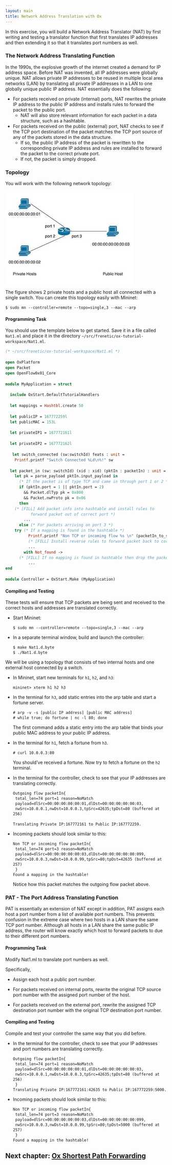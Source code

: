 ```yaml
---
layout: main
title: Network Address Translation with Ox
---
```


In this exercise, you will build a Network Address Translator (NAT) by first writing and
testing a translator function that first translates IP addresses and then extending
it so that it translates port numbers as well.

### The Network Address Translating Function

In the 1990s, the explosive growth of the internet created a demand for IP address space.
Before NAT was invented, all IP addresses were globally unique. NAT allows private IP addresses
to be reused in multiple local area networks (LAN) by translating all private IP addresses in
a LAN to one globally unique public IP address. NAT essentially does the following:

* For packets received on private (internal) ports, NAT rewrites the private IP address
to the public IP address and installs rules to forward the packet to the public port.
    * NAT will also store relevant information for each packet in a data structure,
      such as a hashtable.
* For packets received on the public (external) port, NAT checks to see if the TCP port
  destination of the packet matches the TCP port source of any of the packets stored in
  the data structure.
    * If so, the public IP address of the packet is rewritten to the corresponding private
      IP address and rules are installed to forward the packet to the correct private port.
    * If not, the packet is simply dropped.

### Topology

You will work with the following network topology:

![images](../images/NatTopo.jpg)

The figure shows 2 private hosts and a public host all connected with a single switch. You can create this topology easily with Mininet:

~~~
$ sudo mn --controller=remote --topo=single,3 --mac --arp
~~~
#### Programming Task

You should use the template below to get started. Save it in a file called `Nat1.ml` and
place it in the directory `~/src/frenetic/ox-tutorial-workspace/Nat1.ml`.

~~~ ocaml
(* ~/src/frenetic/ox-tutorial-workspace/Nat1.ml *)

open OxPlatform
open Packet
open OpenFlow0x01_Core

module MyApplication = struct

  include OxStart.DefaultTutorialHandlers

  let mappings = Hashtbl.create 50

  let publicIP = 167772259l
  let publicMAC = 153L

  let privateIP1 = 167772161l

  let privateIP2 = 167772162l

   let switch_connected (sw:switchId) feats : unit =
    Printf.printf "Switch Connected %Ld\n%!" sw

  let packet_in (sw: switchId) (xid : xid) (pktIn : packetIn) : unit =
    let pk = parse_payload pktIn.input_payload in
      (* If the packet is of type TCP and came in through port 1 or 2 *)
      if (pktIn.port = 1 || pktIn.port = 2)
        && Packet.dlTyp pk = 0x800
        && Packet.nwProto pk = 0x06
      then
	(* [FILL] Add packet info into hashtable and install rules to
           forward packet out of correct port *)
        ...
      else (* For packets arriving on port 3 *)
	try (* If a mapping is found in the hashtable *)
          Printf.printf "Non TCP or incoming flow %s \n" (packetIn_to_string pktIn);
          (* [FILL] Install reverse rules to forward packet back to correct host *)
          ...
        with Not_found ->
	  (* [FILL] If no mapping is found in hashtable then drop the packet *)
          ...
end

module Controller = OxStart.Make (MyApplication)

~~~

#### Compiling and Testing

These tests will ensure that TCP packets are being sent and received to the correct hosts
and addresses are translated correctly.

 * Start Mininet:

       $ sudo mn --controller=remote --topo=single,3 --mac --arp

 * In a separate terminal window, build and launch the controller:

       $ make Nat1.d.byte
       $ ./Nat1.d.byte

  We will be using a topology that consists of two internal hosts and one external host
  connected by a switch.

 * In Mininet, start new terminals for `h1`, `h2`, and `h3`:

       mininet> xterm h1 h2 h3

 * In the terminal for `h3`, add static entries into the arp table and start a fortune
   server.

       # arp -v -s [public IP address] [public MAC address]
       # while true; do fortune | nc -l 80; done
  
   The first command adds a static entry into the arp table that binds your public MAC
   address to your public IP address.

* In the terminal for `h1`, fetch a fortune from `h3`.

      # curl 10.0.0.3:80

  You should’ve received a fortune. Now try to fetch a fortune on the `h2` terminal.

* In the terminal for the controller, check to see that your IP addresses are translating
  correctly.

  ~~~
  Outgoing flow packetIn{
   total_len=74 port=1 reason=NoMatch
   payload=dlSrc=00:00:00:00:00:01,dlDst=00:00:00:00:00:03,
   nwSrc=10.0.0.1,nwDst=10.0.0.3,tpSrc=42635;tpDst=80 (buffered at 256)

  Translating Private IP:167772161 to Public IP:167772259.
  ~~~
 
* Incoming packets should look similar to this:

  ~~~
  Non TCP or incoming flow packetIn{
   total_len=74 port=3 reason=NoMatch
   payload=dlSrc=00:00:00:00:00:03,dlDst=00:00:00:00:00:099,
   nwSrc=10.0.0.3,nwDst=10.0.0.99,tpSrc=80;tpDst=42635 (buffered at 257)
   }
  Found a mapping in the hashtable!
  ~~~
  
  Notice how this packet matches the outgoing flow packet above.

### PAT - The Port Address Translating Function

PAT is essentially an extension of NAT except in addition, PAT assigns each host
a port number from a list of available port numbers. This prevents confusion in
the extreme case where two hosts in a LAN share the same TCP port number. Although
all hosts in a LAN share the same public IP address, the router will know exactly
which host to forward packets to due to their different port numbers.

#### Programming Task

Modify Nat1.ml to translate port numbers as well.

Specifically,

* Assign each host a public port number.

* For packets received on internal ports, rewrite the original TCP source port
number with the assigned port number of the host.

* For packets received on the external port, rewrite the assigned TCP destination
  port number with the original TCP destination port number.

#### Compiling and Testing

Compile and test your controller the same way that you did before.

* In the terminal for the controller, check to see that your IP addresses and port
  numbers are translating correctly.

  ~~~
  Outgoing flow packetIn{
   total_len=74 port=1 reason=NoMatch
   payload=dlSrc=00:00:00:00:00:01,dlDst=00:00:00:00:00:03,
   nwSrc=10.0.0.1,nwDst=10.0.0.3,tpSrc=42635;tpDst=80 (buffered at 256)
   }
  Translating Private IP:167772161:42635 to Public IP:167772259:5000.
  ~~~

* Incoming packets should look similar to this:

  ~~~
  Non TCP or incoming flow packetIn{
   total_len=74 port=3 reason=NoMatch
   payload=dlSrc=00:00:00:00:00:03,dlDst=00:00:00:00:00:099,
   nwSrc=10.0.0.3,nwDst=10.0.0.99,tpSrc=80;tpDst=5000 (buffered at 257)
   }
  Found a mapping in the hashtable!
  ~~~

## Next chapter: [Ox Shortest Path Forwarding][Ch7]

[Ch7]: 07-OxRouting

